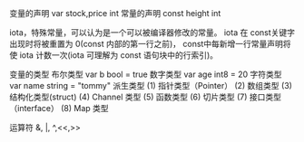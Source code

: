 变量的声明
var stock,price int
常量的声明
const height int

iota，特殊常量，可以认为是一个可以被编译器修改的常量。
iota 在 const关键字出现时将被重置为 0(const 内部的第一行之前)，
const中每新增一行常量声明将使 iota 计数一次(iota 可理解为 const 语句块中的行索引)。

变量的类型
布尔类型
var b bool = true
数字类型
var age int8 = 20
字符类型
var name string = "tommy"
派生类型
(1) 指针类型（Pointer）
(2) 数组类型
(3) 结构化类型(struct)
(4) Channel 类型
(5) 函数类型
(6) 切片类型
(7) 接口类型（interface）
(8) Map 类型


运算符 &, |, ^,<<,>> 

